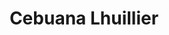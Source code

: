 ---
title: "Cebuana Lhuillier"
url: /quezon-city/cebuana-lhuillier-bf-homes-road/
shop: pawnbroker
---